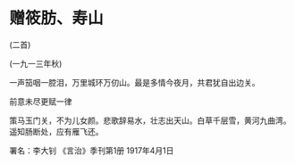 # 赠筱肪、寿山

(二首)

(一九一三年秋)

一声笳咽一腔泪，万里城环万仞山。最是多情今夜月，共君犹自出边关。

前意未尽更赋一律

策马玉门关，不为儿女颜。悲歌辞易水，壮志出天山。白草千层雪，黄河九曲湾。遥知肠断处，应有雁飞还。

署名：李大钊
《言治》季刊第1册
1917年4月1日


